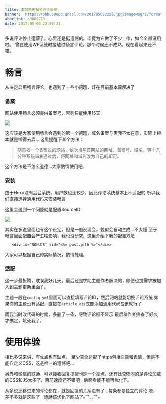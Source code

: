 ```yaml
---
title: 本站启用畅言评论系统
banner: 'https://obbuo9upd.qnssl.com/201705032250.jpg?imageMogr2/format/webp'
abbrlink: a9600728
date: 2017-05-03 22:50:21
---
```


多说评论停止运营了，心里还是挺遗憾的，毕竟为它做了不少工作，如今全都没用啦。
曾在使用WP系统时接触过畅言评论，那个时候还不成熟，现在看起来还不错。
<!--more-->

# 畅言

从决定启用畅言评论，也遇到了一些小问题，好在目前基本算解决了

### 备案

网站使用畅言必须提供备案号，否则只能使用15天

![](https://obbuo9upd.qnssl.com/20170503222838.png?imageMogr2/format/webp)

这应该是大家使用畅言会遇到的第一个问题，域名备案与否我不太在意，实际上根本就是懒得去弄...
这里提醒下某个方法：

> 随意找一个备案过的网站，依次填写该网站的网址、备案号、域名，等十几分钟系统审核通过后，将网址和域名改为自己的即可。

这个方法是不怎么道德...大家酌情使用吧。

### 安装

由于Hexo没有后台系统，用户数也比较少，因此评论系统基本上不适配的
所以我们直接选择通用代码来安装畅言

这里会遇到一个问题就是配置SourceID

![](https://obbuo9upd.qnssl.com/20170503223847.png?imageMogr2/format/webp)

其实在多说里面也有这个设定，但是一般没理会，貌似会自动生成...不太懂
至于畅言里面配置会产生啥影响，我也没研究，这里介绍下我的配置方法

```
   <div id="SOHUCS" sid="<%= post.path %>"</div>
```

大家可以根据自己的实际情况，酌情处理。

### 适配

这一步最折腾，耽误我好几天，最后还是求助主题作者解决的，顺便也提需求被加入到主题更新里面了。

主题一般在`config.yml`里面可以直接填写评论ID，然后网站就能切换评论系统
如果你的主题没有适配，直接在`article.ejs`底部添加通用代码应该就行了

而我当时改代码的时候，多删了一条，导致评论框不显示
最后和作者排查了好久才搞定，坑死我了。

# 使用体验

相比多说来讲，有优点也有缺点。
至少完全适配了https包括头像和表情，但是不能自定义CSS，这是唯一的遗憾吧...

另外和微信的联通，可以接收回复提醒也是一个亮点，还有比较郁闷的是评论加载的CSS和JS太多了，目前速度还不错吧，后面看能不能再优化下。

从多说迁移过来的评论都在，就是回复的关系没有了...每条都是独立的评论
嗯，差不多就是这些了，琢磨该优化下网站了๑乛◡乛๑